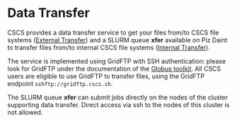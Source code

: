 # Data Transfer

CSCS provides a data transfer service to get your files from/to CSCS file systems ([External Transfer](external_transfer)) and a SLURM queue __xfer__ available on Piz Daint to transfer files from/to internal CSCS file systems ([Internal Transfer](internal_transfer)).

The service is implemented using GridFTP with SSH authentication: please look for GridFTP under the documentation of the [Globus toolkit](http://toolkit.globus.org/toolkit/docs). All CSCS users are eligible to use GridFTP to transfer files, using the GridFTP endpoint  `sshftp://gridftp.cscs.ch`.

The SLURM queue __xfer__ can submit jobs directly on the nodes of the cluster supporting data transfer. Direct access via ssh to the nodes of this cluster is not allowed.
